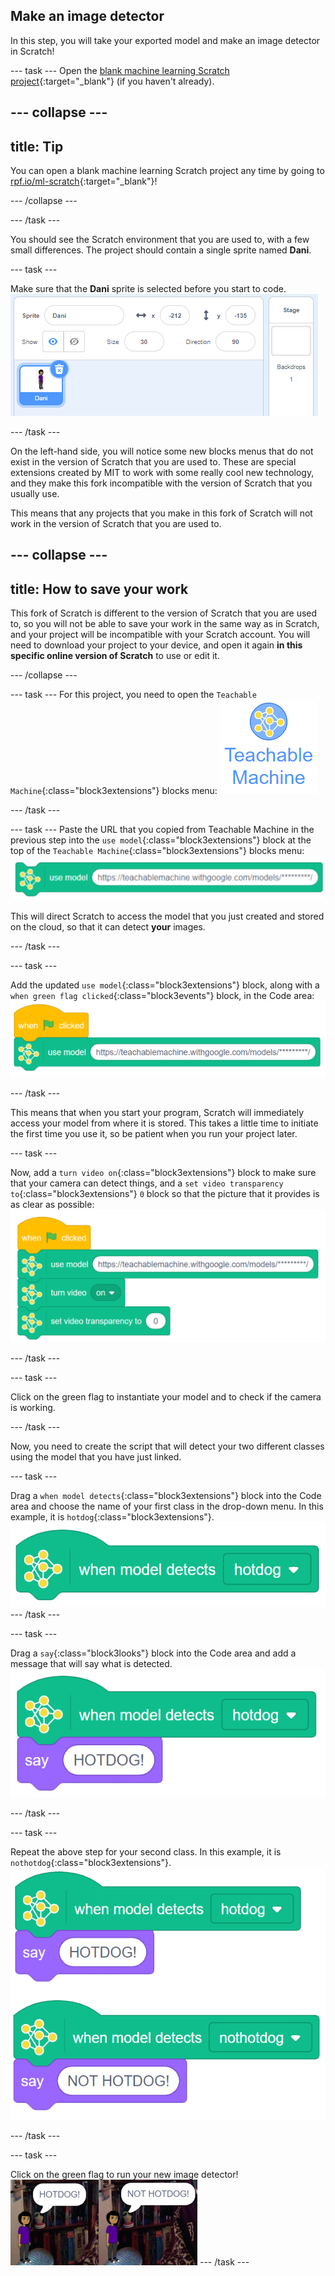 ## Make an image detector

In this step, you will take your exported model and make an image detector in Scratch!

--- task ---
Open the [blank machine learning Scratch project](http://rpf.io/ml-scratch){:target="_blank"} (if you haven't already).

--- collapse ---
---
title: Tip
---
You can open a blank machine learning Scratch project any time by going to [rpf.io/ml-scratch](http://rpf.io/ml-scratch){:target="_blank"}!

--- /collapse ---

--- /task ---

You should see the Scratch environment that you are used to, with a few small differences. The project should contain a single sprite named **Dani**.

--- task ---

Make sure that the **Dani** sprite is selected before you start to code.
![The Dani sprite selected in the Sprite list.](images/Dani.png)

--- /task ---

On the left-hand side, you will notice some new blocks menus that do not exist in the version of Scratch that you are used to. These are special extensions created by MIT to work with some really cool new technology, and they make this fork incompatible with the version of Scratch that you usually use.

This means that any projects that you make in this fork of Scratch will not work in the version of Scratch that you are used to.

--- collapse ---
---
title: How to save your work
---
This fork of Scratch is different to the version of Scratch that you are used to, so you will not be able to save your work in the same way as in Scratch, and your project will be incompatible with your Scratch account. You will need to download your project to your device, and open it again **in this specific online version of Scratch** to use or edit it.

--- /collapse ---

--- task ---
For this project, you need to open the `Teachable Machine`{:class="block3extensions"} blocks menu:
![The 'Teachable Machine' blocks menu icon.](images/tm_menu.png)

--- /task ---

--- task ---
Paste the URL that you copied from Teachable Machine in the previous step into the `use model`{:class="block3extensions"} block at the top of the `Teachable Machine`{:class="block3extensions"} blocks menu:
![The 'use model' block, containing the copied URL of the Teachable Machine model as the insert.](images/usemodelblock.png)

This will direct Scratch to access the model that you just created and stored on the cloud, so that it can detect **your** images.

--- /task ---

--- task ---

Add the updated `use model`{:class="block3extensions"} block, along with a `when green flag clicked`{:class="block3events"} block, in the Code area:
![The first script blocks in the project — 'when green flag clicked' + 'use model'.](images/script1.png)

--- /task ---

This means that when you start your program, Scratch will immediately access your model from where it is stored. This takes a little time to initiate the first time you use it, so be patient when you run your project later.

--- task ---

Now, add a `turn video on`{:class="block3extensions"} block to make sure that your camera can detect things, and a `set video transparency to`{:class="block3extensions"} `0` block so that the picture that it provides is as clear as possible:
![The updated script, which contains a 'turn video on' block and a 'set video transparency to 0' block.](images/script2.png)

--- /task ---

--- task ---

Click on the green flag to instantiate your model and to check if the camera is working.

--- /task ---

Now, you need to create the script that will detect your two different classes using the model that you have just linked.

--- task ---

Drag a `when model detects`{:class="block3extensions"} block into the Code area and choose the name of your first class in the drop-down menu. In this example, it is `hotdog`{:class="block3extensions"}.
![The 'when model detects hotdog' block.](images/script3.png)
--- /task ---

--- task ---

Drag a `say`{:class="block3looks"} block into the Code area and add a message that will say what is detected.
![The script blocks 'when model detects hotdog' + 'say HOTDOG!'](images/script4.png)

--- /task ---

--- task ---

Repeat the above step for your second class. In this example, it is `nothotdog`{:class="block3extensions"}.
![The script blocks 'when model detects nothotdog' + 'say NOT HOTDOG!'](images/script5.png)

--- /task ---

--- task ---

Click on the green flag to run your new image detector!
![The running program.](images/running.png)
--- /task ---
